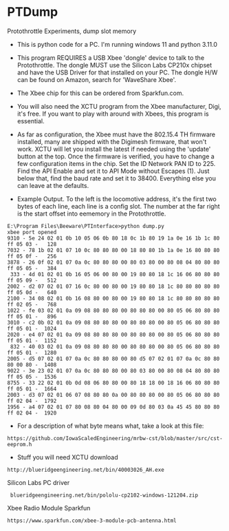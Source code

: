 # PTDump
Protothrottle Experiments, dump slot memory

- This is python code for a PC. I'm running windows 11 and python 3.11.0
- This program REQUIRES a USB Xbee 'dongle' device to talk to the Protothrottle. The dongle MUST use the Silicon Labs CP210x chipset and have the USB Driver for that installed on your PC. 
  The dongle H/W can be found on Amazon, search for 'WaveShare Xbee'.
- The Xbee chip for this can be ordered from Sparkfun.com.
- You will also need the XCTU program from the Xbee manufacturer, Digi, it's free. If you want to play with around with Xbees, this program is essential.
- As far as configuration, the Xbee must have the 802.15.4 TH firmware installed, many are shipped with the Digimesh firmware, that won't work. XCTU will let you install the latest if needed using the 'update' button at the top. Once the firmware is verified, you have to change a few configuration items in the chip.  Set the ID Network PAN ID to 225. Find the API Enable and set it to API Mode without Escapes (1).  Just below that, find the baud rate and set it to 38400.  Everything else you can leave at the defaults.

- Example Output. To the left is the locomotive address, it's the first two bytes of each line, each line is a config slot. The number at the far right is the start offset into eememory in the Protothrottle.
```
E:\Program Files\Beeware\PTInterface>python dump.py
xbee port opened
9310 - 5e 24 02 01 0b 10 05 06 0b 80 18 0c 1b 80 19 1a 0e 16 1b 1c 80 ff 05 03 -   128
7032 - 78 1b 02 01 07 10 0c 80 80 80 00 18 80 80 1b 1a 0e 16 80 80 80 ff 05 0f -   256
3878 - 26 0f 02 01 07 0a 0c 80 80 80 00 80 03 80 00 80 08 04 80 80 80 ff 05 05 -   384
 333 - 4d 01 02 01 0b 16 05 06 00 80 00 19 80 80 18 1c 16 06 80 80 80 ff 05 09 -   512
2002 - d2 07 02 01 07 16 0c 80 00 80 00 19 80 80 18 1c 80 80 80 80 80 ff 05 0d -   640
2100 - 34 08 02 01 0b 16 08 80 00 80 00 19 80 80 18 1c 80 80 80 80 80 ff 02 05 -   768
1022 - fe 03 02 01 0a 09 08 80 80 80 00 80 80 80 00 80 05 06 80 80 80 ff 05 01 -   896
3010 - c2 0b 02 01 0a 09 08 80 80 80 00 80 80 80 00 80 05 06 80 80 80 ff 05 01 -  1024
2020 - e4 07 02 01 0a 09 08 80 80 80 00 80 80 80 00 80 05 06 80 80 80 ff 05 01 -  1152
 832 - 40 03 02 01 0a 09 08 80 80 80 00 80 80 80 00 80 05 06 80 80 80 ff 05 01 -  1280
2005 - d5 07 02 01 07 0a 0c 80 80 80 00 80 d5 07 02 01 07 0a 0c 80 80 80 00 80 -  1408
9022 - 3e 23 02 01 07 0a 0c 80 80 80 00 80 03 80 00 80 08 04 80 80 80 ff 05 05 -  1536
8755 - 33 22 02 01 0b 0d 08 06 80 80 00 80 18 18 00 18 16 06 80 80 80 ff 05 01 -  1664
2003 - d3 07 02 01 06 07 08 80 80 0a 00 80 80 80 00 80 05 06 80 80 80 ff 02 04 -  1792
1956 - a4 07 02 01 07 80 08 80 04 80 00 09 0d 80 03 0a 45 45 80 80 80 ff 02 04 -  1920
```
- For a description of what byte means what, take a look at this file:
```
https://github.com/IowaScaledEngineering/mrbw-cst/blob/master/src/cst-eeprom.h
```
- Stuff you will need
XCTU download
```
http://blueridgeengineering.net/bin/40003026_AH.exe
```
Silicon Labs PC driver
```
 blueridgeengineering.net/bin/pololu-cp2102-windows-121204.zip
```
Xbee Radio Module Sparkfun
```
https://www.sparkfun.com/xbee-3-module-pcb-antenna.html
```



